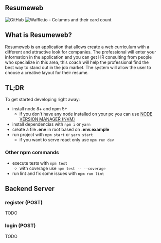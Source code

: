 ## Resumeweb


![GitHub](https://img.shields.io/github/license/mashape/apistatus.svg)
![Waffle.io - Columns and their card count](https://badge.waffle.io/mthais/resumeweb.svg?columns=all)

## What is Resumeweb?

Resumeweb is an application that allows create a web curriculum with a different and attractive look for companies.
The professional will enter your information in the application and you can get HR consulting from people who specialize in this area, this coach will help the professional find the best way to stand out in the job market. The system will allow the user to choose a creative layout for their resume.

## TL;DR

To get started developing right away:

* install node 8+ and npm 5+
    * if you don't have any node installed on your pc you can use [NODE VERSION MANAGER (NVM)](https://github.com/creationix/nvm)
* install dependencias with `npm i` or `yarn`
* create a file **.env** in root based on **.env.example**
* run project with `npm start` or `yarn start`
    * if you want to serve react only use `npm run dev`

### Other npm commands
* execute tests with `npm test`
    * with coverage use `npm test -- --coverage`
* run lint and fix some issues with `npm run lint`

## Backend Server
### register (POST)
TODO

### login (POST)
TODO
